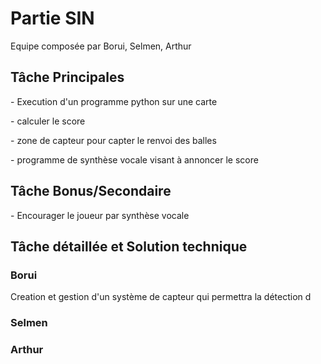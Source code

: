 <h1>Partie SIN</h1>
Equipe composée par Borui, Selmen, Arthur

<h2>
Tâche Principales
</h2>
<p>- Execution d'un programme python sur une carte </p>
<p>- calculer le score </p>
<p>- zone de capteur pour capter le renvoi des balles </p>
<p>- programme de synthèse vocale visant à annoncer le score </p>




<h2>
Tâche Bonus/Secondaire
</h2>

<p>- Encourager le joueur par synthèse vocale </p>



<h2>
Tâche détaillée et Solution technique
</h2>


<h3>Borui</h3>
<p> Creation et gestion d'un système de capteur qui permettra la détection d</p>
<p>  </p>

<h3>Selmen</h3>
<p>  </p>
<p>  </p>

<h3>Arthur</h3>
<p>  </p>
<p>  </p>
